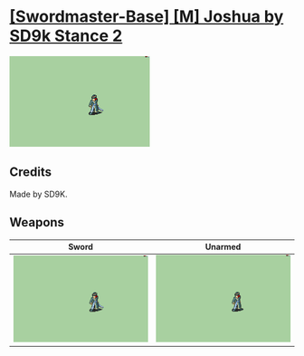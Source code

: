 # [\[Swordmaster-Base\] \[M\] Joshua by SD9k Stance 2](./)

<img src="./1.%20Sword/Sword_000.png" alt="[Swordmaster-Base] [M] Joshua by SD9k Stance 2 standing" />

## Credits

Made by SD9K.

## Weapons


|Sword |Unarmed |
|  :---: | :---: |
| <img alt="Sword animation" src="./1.%20Sword/Sword.gif" /> | <img alt="Unarmed animation" src="./8.%20Unarmed/Unarmed.gif" /> |

